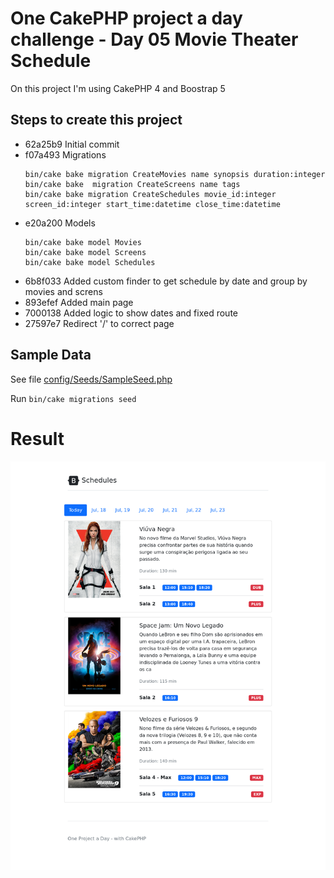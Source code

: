 # One CakePHP project a day challenge - Day 05 Movie Theater Schedule

On this project I'm using CakePHP 4 and Boostrap 5

## Steps to create this project

- 62a25b9 Initial commit
- f07a493  Migrations
  ```
  bin/cake bake migration CreateMovies name synopsis duration:integer
  bin/cake bake  migration CreateScreens name tags
  bin/cake bake migration CreateSchedules movie_id:integer screen_id:integer start_time:datetime close_time:datetime
  ```
- e20a200 Models
  ```
  bin/cake bake model Movies
  bin/cake bake model Screens
  bin/cake bake model Schedules
  ```
- 6b8f033 Added custom finder to get schedule by date and group by movies and screns
- 893efef Added main page
- 7000138 Added logic to show dates and fixed route
- 27597e7 Redirect '/' to correct page
## Sample Data
See file [config/Seeds/SampleSeed.php](./config/Seeds/SampleSeed.php)

Run `bin/cake migrations seed`


# Result
![alt text](./result-schedule-page.png)
